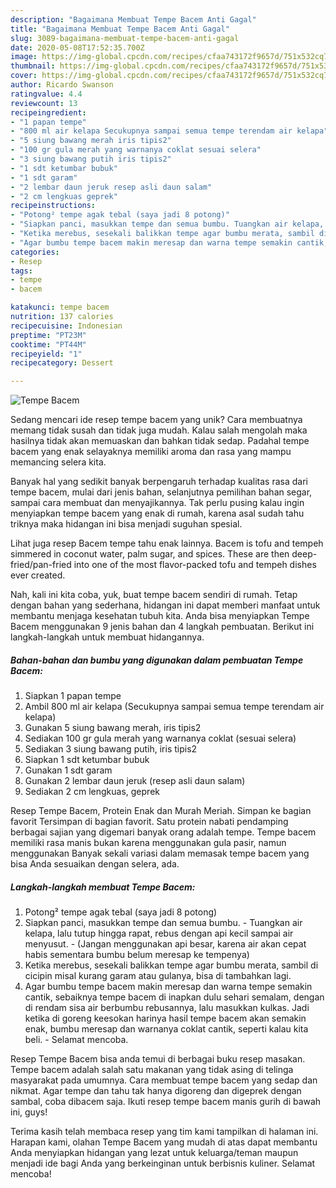 ```yaml
---
description: "Bagaimana Membuat Tempe Bacem Anti Gagal"
title: "Bagaimana Membuat Tempe Bacem Anti Gagal"
slug: 3089-bagaimana-membuat-tempe-bacem-anti-gagal
date: 2020-05-08T17:52:35.700Z
image: https://img-global.cpcdn.com/recipes/cfaa743172f9657d/751x532cq70/tempe-bacem-foto-resep-utama.jpg
thumbnail: https://img-global.cpcdn.com/recipes/cfaa743172f9657d/751x532cq70/tempe-bacem-foto-resep-utama.jpg
cover: https://img-global.cpcdn.com/recipes/cfaa743172f9657d/751x532cq70/tempe-bacem-foto-resep-utama.jpg
author: Ricardo Swanson
ratingvalue: 4.4
reviewcount: 13
recipeingredient:
- "1 papan tempe"
- "800 ml air kelapa Secukupnya sampai semua tempe terendam air kelapa"
- "5 siung bawang merah iris tipis2"
- "100 gr gula merah yang warnanya coklat sesuai selera"
- "3 siung bawang putih iris tipis2"
- "1 sdt ketumbar bubuk"
- "1 sdt garam"
- "2 lembar daun jeruk resep asli daun salam"
- "2 cm lengkuas geprek"
recipeinstructions:
- "Potong² tempe agak tebal (saya jadi 8 potong)"
- "Siapkan panci, masukkan tempe dan semua bumbu. Tuangkan air kelapa, lalu tutup hingga rapat, rebus dengan api kecil sampai air menyusut.  (Jangan menggunakan api besar, karena air akan cepat habis sementara bumbu belum meresap ke tempenya)"
- "Ketika merebus, sesekali balikkan tempe agar bumbu merata, sambil di cicipin misal kurang garam atau gulanya, bisa di tambahkan lagi."
- "Agar bumbu tempe bacem makin meresap dan warna tempe semakin cantik, sebaiknya tempe bacem di inapkan dulu sehari semalam, dengan di rendam sisa air berbumbu rebusannya, lalu masukkan kulkas. Jadi ketika di goreng keesokan harinya hasil tempe bacem akan semakin enak, bumbu meresap dan warnanya coklat cantik, seperti kalau kita beli. Selamat mencoba."
categories:
- Resep
tags:
- tempe
- bacem

katakunci: tempe bacem 
nutrition: 137 calories
recipecuisine: Indonesian
preptime: "PT23M"
cooktime: "PT44M"
recipeyield: "1"
recipecategory: Dessert

---
```



![Tempe Bacem](https://img-global.cpcdn.com/recipes/cfaa743172f9657d/751x532cq70/tempe-bacem-foto-resep-utama.jpg)

Sedang mencari ide resep tempe bacem yang unik? Cara membuatnya memang tidak susah dan tidak juga mudah. Kalau salah mengolah maka hasilnya tidak akan memuaskan dan bahkan tidak sedap. Padahal tempe bacem yang enak selayaknya memiliki aroma dan rasa yang mampu memancing selera kita.

Banyak hal yang sedikit banyak berpengaruh terhadap kualitas rasa dari tempe bacem, mulai dari jenis bahan, selanjutnya pemilihan bahan segar, sampai cara membuat dan menyajikannya. Tak perlu pusing kalau ingin menyiapkan tempe bacem yang enak di rumah, karena asal sudah tahu triknya maka hidangan ini bisa menjadi suguhan spesial.

Lihat juga resep Bacem tempe tahu enak lainnya. Bacem is tofu and tempeh simmered in coconut water, palm sugar, and spices. These are then deep-fried/pan-fried into one of the most flavor-packed tofu and tempeh dishes ever created.


Nah, kali ini kita coba, yuk, buat tempe bacem sendiri di rumah. Tetap dengan bahan yang sederhana, hidangan ini dapat memberi manfaat untuk membantu menjaga kesehatan tubuh kita. Anda bisa menyiapkan Tempe Bacem menggunakan 9 jenis bahan dan 4 langkah pembuatan. Berikut ini langkah-langkah untuk membuat hidangannya.

<!--inarticleads1-->

##### Bahan-bahan dan bumbu yang digunakan dalam pembuatan Tempe Bacem:

1. Siapkan 1 papan tempe
1. Ambil 800 ml air kelapa (Secukupnya sampai semua tempe terendam air kelapa)
1. Gunakan 5 siung bawang merah, iris tipis2
1. Sediakan 100 gr gula merah yang warnanya coklat (sesuai selera)
1. Sediakan 3 siung bawang putih, iris tipis2
1. Siapkan 1 sdt ketumbar bubuk
1. Gunakan 1 sdt garam
1. Gunakan 2 lembar daun jeruk (resep asli daun salam)
1. Sediakan 2 cm lengkuas, geprek


Resep Tempe Bacem, Protein Enak dan Murah Meriah. Simpan ke bagian favorit Tersimpan di bagian favorit. Satu protein nabati pendamping berbagai sajian yang digemari banyak orang adalah tempe. Tempe bacem memiliki rasa manis bukan karena menggunakan gula pasir, namun menggunakan Banyak sekali variasi dalam memasak tempe bacem yang bisa Anda sesuaikan dengan selera, ada. 

<!--inarticleads2-->

##### Langkah-langkah membuat Tempe Bacem:

1. Potong² tempe agak tebal (saya jadi 8 potong)
1. Siapkan panci, masukkan tempe dan semua bumbu. - Tuangkan air kelapa, lalu tutup hingga rapat, rebus dengan api kecil sampai air menyusut.  - (Jangan menggunakan api besar, karena air akan cepat habis sementara bumbu belum meresap ke tempenya)
1. Ketika merebus, sesekali balikkan tempe agar bumbu merata, sambil di cicipin misal kurang garam atau gulanya, bisa di tambahkan lagi.
1. Agar bumbu tempe bacem makin meresap dan warna tempe semakin cantik, sebaiknya tempe bacem di inapkan dulu sehari semalam, dengan di rendam sisa air berbumbu rebusannya, lalu masukkan kulkas. Jadi ketika di goreng keesokan harinya hasil tempe bacem akan semakin enak, bumbu meresap dan warnanya coklat cantik, seperti kalau kita beli. - Selamat mencoba.


Resep Tempe Bacem bisa anda temui di berbagai buku resep masakan. Tempe bacem adalah salah satu makanan yang tidak asing di telinga masyarakat pada umumnya. Cara membuat tempe bacem yang sedap dan nikmat. Agar tempe dan tahu tak hanya digoreng dan digeprek dengan sambal, coba dibacem saja. Ikuti resep tempe bacem manis gurih di bawah ini, guys! 

Terima kasih telah membaca resep yang tim kami tampilkan di halaman ini. Harapan kami, olahan Tempe Bacem yang mudah di atas dapat membantu Anda menyiapkan hidangan yang lezat untuk keluarga/teman maupun menjadi ide bagi Anda yang berkeinginan untuk berbisnis kuliner. Selamat mencoba!
